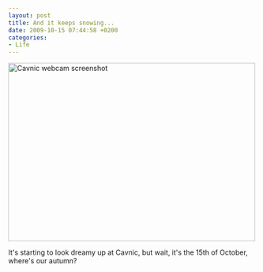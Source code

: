 ```yaml
---
layout: post
title: And it keeps snowing...
date: 2009-10-15 07:44:58 +0200
categories:
- Life
---
```

<img src="http://www.rusiczki.net/wp-content/uploads/2009/10/SS-2009.10.15-07.40.19-500x362.png" alt="Cavnic webcam screenshot" title="Cavnic webcam screenshot" width="500" height="362" />

It's starting to look dreamy up at Cavnic, but wait, it's the 15th of October, where's our autumn?
